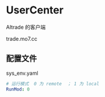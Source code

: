 # UserCenter

AItrade 的客户端

trade.mo7.cc

## 配置文件

sys_env.yaml

```yaml
# 运行模式  0 为 remote  ； 1 为 local
RunMod: 0
```
